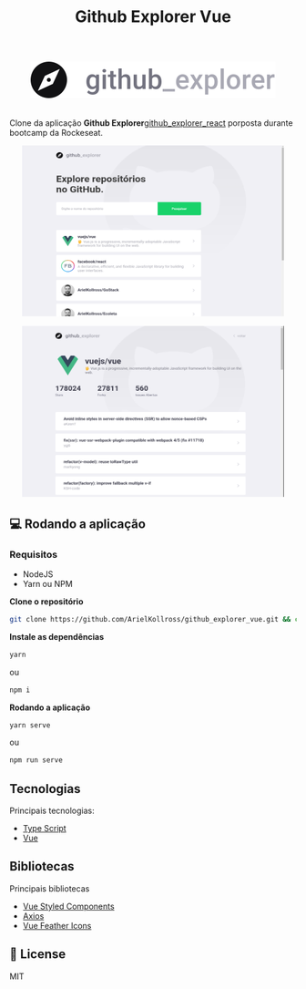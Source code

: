 <h1 align="center">
  Github Explorer Vue
  <br/>
  <br/>
  <p>
    <img src="/src/assets/githubLogo.svg">
  </p>
</h1>

Clone da aplicação **Github Explorer**[github_explorer_react] porposta durante bootcamp da Rockeseat.


<p align="center">
  <img width="460" height="300" src="/github/images/dashboard.png">
</p>

<p align="center">
  <img width="460" height="300" src="github/images/repository.png">
</p>


## 💻 Rodando a aplicação

### Requisitos

- NodeJS
- Yarn ou NPM

**Clone o repositório**

```sh
git clone https://github.com/ArielKollross/github_explorer_vue.git && cd github_explorer_vue
```

**Instale as dependências**

```sh
yarn
```

ou

```sh
npm i
```

**Rodando a aplicação**

```sh
yarn serve
```

ou

```sh
npm run serve
```

## Tecnologias

Principais tecnologias:

- [Type Script](https://www.typescriptlang.org/)
- [Vue](https://vuejs.org/)

## Bibliotecas

Principais bibliotecas

- [Vue Styled Components](https://github.com/styled-components/vue-styled-components)
- [Axios](https://github.com/axios/axios)
- [Vue Feather Icons](https://github.com/egoist/vue-feather-icons)

## :memo: License

MIT

[github_explorer_react]: <https://github.com/ArielKollross/GoStack/tree/master/level-03/github_explorer>